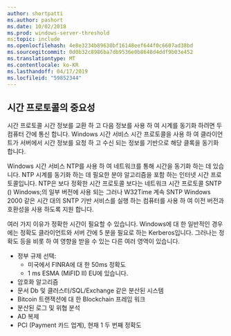 ```yaml
---
author: shortpatti
ms.author: pashort
ms.date: 10/02/2018
ms.prod: windows-server-threshold
ms:topic: include
ms.openlocfilehash: 4e8e3234b89630bf16148eef644f0c6607ad38bd
ms.sourcegitcommit: 0d0b32c8986ba7db9536e0b8648d4ddf9b03e452
ms.translationtype: MT
ms.contentlocale: ko-KR
ms.lasthandoff: 04/17/2019
ms.locfileid: "59852344"
---
```

## <a name="importance-of-time-protocols"></a>시간 프로토콜의 중요성
시간 프로토콜 시간 정보를 교환 하 고 다음 정보를 사용 하 여 시계를 동기화 하려면 두 컴퓨터 간에 통신 합니다. Windows 시간 서비스 시간 프로토콜을 사용 하 여 클라이언트가 서버에서 시간 정보를 요청 하 고 수신 되는 정보를 기반으로 해당 클록을 동기화 합니다.
  
Windows 시간 서비스 NTP를 사용 하 여 네트워크를 통해 시간을 동기화 하는 데 있습니다. NTP 시계를 동기화 하는 데 필요한 분야 알고리즘을 포함 하는 인터넷 시간 프로토콜입니다. NTP은 보다 정확한 시간 프로토콜 보다는 네트워크 시간 프로토콜 SNTP () Windows;의 일부 버전에 사용 되는 그러나 W32Time 계속 SNTP Windows 2000 같은 시간 대의 SNTP 기반 서비스를 실행 하는 컴퓨터를 사용 하 여 이전 버전과 호환성을 사용 하도록 지원 합니다.

여러 가지 이유가 정확한 시간이 필요할 수 있습니다.  Windows에 대 한 일반적인 경우에는 정확도 클라이언트와 서버 간에 5 분을 필요로 하는 Kerberos입니다.  그러나는 정확도 등을 비롯 하 여 영향을 받을 수 있는 다른 여러 영역이 있습니다.


- 정부 규제 선택:
    - 미국에서 FINRA에 대 한 50ms 정확도
    - 1 ms ESMA (MiFID II) EU에 있습니다.
- 암호화 알고리즘
- 문서 Db 및 클러스터/SQL/Exchange 같은 분산된 시스템
- Bitcoin 트랜잭션에 대 한 Blockchain 프레임 워크
- 분산된 로그 및 위협 분석 
- AD 복제
- PCI (Payment 카드 업계), 현재 1 두 번째 정확도